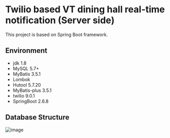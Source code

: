 # Twilio based VT dining hall real-time notification (Server side)
This project is based on Spring Boot framework. 


## Environment
- jdk 1.8
- MySQL 5.7+
- MyBatis 3.5.1
- Lombok
- Hutool 5.7.20
- MyBatis-plus 3.5.1
- twilio 9.0.1
- SpringBoot  2.6.8


## Database Structure
![image](https://user-images.githubusercontent.com/71536778/201507917-cd55c2f5-0a5e-4d50-b422-ef71d94b2c46.png)
